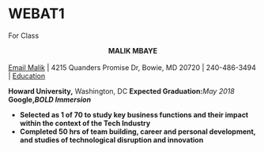 # WEBAT1
For Class
<html>
<head>
<style>
</style>
</head>
<body>
<center><strong>MALIK MBAYE </strong></center><br/>
<a href= "mailto: mbayemalik@gmail.com"> Email Malik</a> | 4215 Quanders Promise Dr, Bowie, MD 20720 | 240-486-3494 | <a href= "Linkedin.com/in/MalikMbaye>LinkedIN</a>
<div class=edu>
<p><h4><a name="id">Education</a></h4></p>
<strong>Howard University,</strong> Washington, DC <strong>Expected Graduation:</strong><i>May 2018</i><br/>
<strong>Google,<i>BOLD Immersion</i>
<ul>
<li>Selected as 1 of 70 to study key business functions and their impact within the context of the Tech Industry</li>
<li>Completed 50 hrs of team building, career and personal development, and studies of technological disruption and innovation</li>
</ul><br/>
</div>
<div class =pro>
</div>
<div class =lead>
</div>
<div class=Hon>
</div>
<div class=skill>
</div>
</body>
</html>
